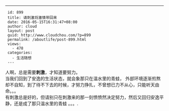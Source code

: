 ---
     id: 899
     title: 请刺激将激情带回来
     date: 2016-05-15T16:31:47+08:00
     author: cloud
     layout: post
     guid: http://www.cloudchou.com/?p=899
     permalink: /aboutlife/post-899.html
     views:
       - 478
     categories:
       - 生活随想
     ---
人啊，总是需要<strong>刺激</strong>，才知道要努力。 <br/>
 当我们回到了安逸的生活状态，就会象那只在温水里的青蛙， 外部环境逐渐煎熬却不自知，到了待不下去的时候，才努力挣扎，不曾想已力不从心，只能听天由命。。。 <br/>
 有刺激总是好的，但请别只在刺激来的那一刻愤愤然决定努力，然后又回归安逸平静，还是成了那只温水里的青蛙 。。。. <br/>
